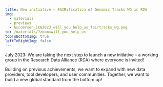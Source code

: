 ```yaml
---
title: New initiative – FAIRification of Genomic Tracks WG in RDA
img:
  - materials
  - previews
  - Gundersen_ICG2023_will_you_help_us_fairtracks_wg.png
to: /materials/?zoom=will_you_help_us
topToBottomImg: true
leftToRightImg: false
---
```


July 2023: We are taking the next step to launch a new initiative – a working group in the Research
Data Alliance (RDA) where everyone is invited!

Building on previous achievements, we want to expand with new data providers, tool developers, and
user communities. Together, we want to build a new global standard from the bottom up!
